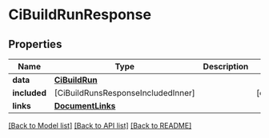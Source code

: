 # CiBuildRunResponse

## Properties
Name | Type | Description | Notes
------------ | ------------- | ------------- | -------------
**data** | [**CiBuildRun**](CiBuildRun.md) |  | 
**included** | [CiBuildRunsResponseIncludedInner] |  | [optional] 
**links** | [**DocumentLinks**](DocumentLinks.md) |  | 

[[Back to Model list]](../README.md#documentation-for-models) [[Back to API list]](../README.md#documentation-for-api-endpoints) [[Back to README]](../README.md)



